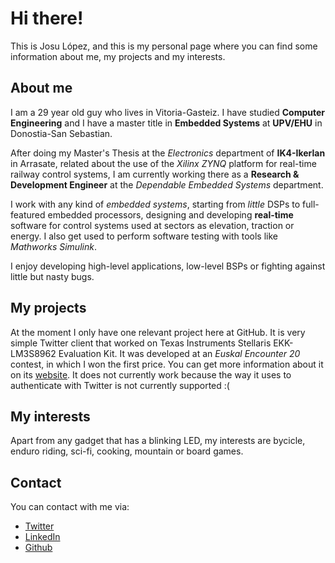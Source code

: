 # Hi there!

This is Josu López, and this is my personal page where you can find some information about me, my projects and my interests.

## About me

I am a 29 year old guy who lives in Vitoria-Gasteiz. I have studied **Computer Engineering** and I have a master title in **Embedded Systems** at **UPV/EHU** in Donostia-San Sebastian.

After doing my Master's Thesis at the *Electronics* department of **IK4-Ikerlan** in Arrasate, related about the use of the *Xilinx ZYNQ* platform for real-time railway control systems, I am currently working there as a **Research & Development Engineer** at the *Dependable Embedded Systems* department.

I work with any kind of *embedded systems*, starting from *little* DSPs to full-featured embedded processors, designing and developing **real-time** software for control systems used at sectors as elevation, traction or energy. I also get used to perform software testing with tools like *Mathworks Simulink*.

I enjoy developing high-level applications, low-level BSPs or fighting against little but nasty bugs.

## My projects

At the moment I only have one relevant project here at GitHub. It is very simple Twitter client that worked on Texas Instruments Stellaris EKK-LM3S8962 Evaluation Kit. It was developed at an *Euskal Encounter 20* contest, in which I won the first price. You can get more information about it on its [website](https://github.com/josulf/Morsee). It does not currently work because the way it uses to authenticate with Twitter is not currently supported :(

## My interests

Apart from any gadget that has a blinking LED, my interests are bycicle, enduro riding, sci-fi, cooking, mountain or board games.

## Contact

You can contact with me via:
- [Twitter](https://twitter.com/josufl)
- [LinkedIn](https://www.linkedin.com/in/josulf/)
- [Github](https://github.com/josulf)
